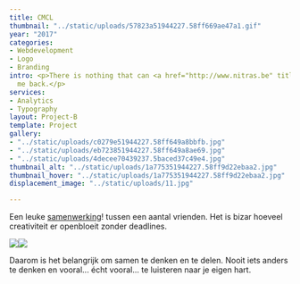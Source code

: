 ```yaml
---
title: CMCL
thumbnail: "../static/uploads/57823a51944227.58ff669ae47a1.gif"
year: "2017"
categories:
- Webdevelopment
- Logo
- Branding
intro: <p>There is nothing that can <a href="http://www.nitras.be" title="">hold</a>
  me back.</p>
services:
- Analytics
- Typography
layout: Project-B
template: Project
gallery:
- "../static/uploads/c0279e51944227.58ff649a8bbfb.jpg"
- "../static/uploads/eb723851944227.58ff649a8ae69.jpg"
- "../static/uploads/4decee70439237.5baced37c49e4.jpg"
thumbnail_alt: "../static/uploads/1a775351944227.58ff9d22ebaa2.jpg"
thumbnail_hover: "../static/uploads/1a775351944227.58ff9d22ebaa2.jpg"
displacement_image: "../static/uploads/11.jpg"

---
```

Een leuke [samenwerking](www.nitras.be "Een link")! tussen een aantal vrienden. Het is bizar hoeveel creativiteit er openbloeit zonder deadlines.

![](/uploads/2fa1bd51944227.58ff75f34c58b.jpg)![](/uploads/52654851944227.58ff649a8e55a.gif)

Daarom is het belangrijk om samen te denken en te delen. Nooit iets anders te denken en vooral... écht vooral... te luisteren naar je eigen hart.